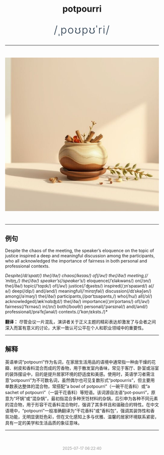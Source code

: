 <div align="center">

# potpourri

<div style="margin: 30px 0;">
<h1 style="font-size: 2.5em; font-weight: 300; letter-spacing: 2px; margin: 0; color: #2c3e50;">
/ˌpoʊpʊˈri/
</h1>
</div>

</div>

---

<div align="center" style="margin: 40px 0;">

![potpourri](images/potpourri.png)

</div>

---

## 例句

Despite the chaos of the meeting, the speaker’s eloquence on the topic of justice inspired a deep and meaningful discussion among the participants, who all acknowledged the importance of fairness in both personal and professional contexts.

*Despite(/dɪˈspaɪt/) the(/ðə/) chaos(/keɪɑs/) of(/əv/) the(/ðə/) meeting,(/ˈmitɪŋ,/) the(/ðə/) speaker’s(/speaker’s*/) eloquence(/ˈɛləkwəns/) on(/ɔn/) the(/ðə/) topic(/ˈtɑpɪk/) of(/əv/) justice(/ˈʤəstɪs/) inspired(/ˌɪnˈspaɪərd/) a(/ə/) deep(/dip/) and(/ənd/) meaningful(/ˈminɪŋfəl/) discussion(/dɪˈskəʃən/) among(/əˈməŋ/) the(/ðə/) participants,(/pɑrˈtɪsəpənts,/) who(/hu/) all(/ɔl/) acknowledged(/ækˈnɑlɪʤd/) the(/ðə/) importance(/ˌɪmˈpɔrtəns/) of(/əv/) fairness(/ˈfɛrnəs/) in(/ɪn/) both(/boʊθ/) personal(/ˈpərsɪnəl/) and(/ənd/) professional(/prəˈfɛʃənəl/) contexts.(/ˈkɑnˌtɛksts./)*

**翻译：** 尽管会议一片混乱，演讲者关于正义主题的精彩表达却激发了与会者之间深入而富有意义的讨论，大家一致认可公平在个人和职业领域中的重要性。

---

## 解释

英语单词“potpourri”作为名词，在家居生活用品的语境中通常指一种由干燥的花瓣、树皮和香料混合而成的芳香物，用于散发室内香味，常见于客厅、卧室或浴室的装饰摆设中，目的是提升居家环境的舒适度和美感。使用时，英语学习者需注意“potpourri”为不可数名词，虽然偶尔也可见复数形式“potpourris”，但主要用单数表达整体的混合物，常搭配“a bowl of potpourri”（一碗干花香料）或“a sachet of potpourri”（一袋干花香料）等短语。该词源自法语“pot-pourri”，原意为“坏锅”或“混杂锅”，最初指混合多种烹饪材料的杂锅，后引申为各种不同元素的混合物，用于形容干花香料混合物时，强调了其多样且和谐融合的特性。在中文语境中，“potpourri”一般准确翻译为“干花香料”或“香料包”，强调其装饰性和香氛功能，无明显褒贬色彩，但在文化感知上多与优雅、温馨的居家环境联系紧密，具有一定的美学和生活品质的象征意味。


---

<div align="center" style="margin-top: 50px;">
<small style="color: #999; font-size: 0.9em;">2025-07-17 06:22:40</small>
</div>
